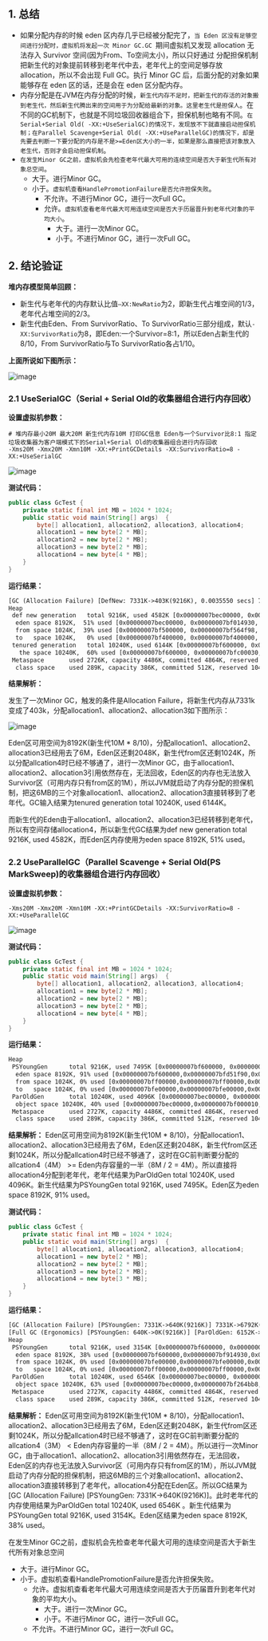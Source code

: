 ## 1. 总结
- 如果分配内存的时候 eden 区内存几乎已经被分配完了，`当 Eden 区没有足够空间进行分配时，虚拟机将发起一次 Minor GC.GC `期间虚拟机又发现 allocation 无法存入 Survivor 空间(因为From、To空间太小)，所以只好通过 分配担保机制 把新生代的对象提前转移到老年代中去，老年代上的空间足够存放 allocation，所以不会出现 Full GC。执行 Minor GC 后，后面分配的对象如果能够存在 eden 区的话，还是会在 eden 区分配内存。
- 内存分配是在JVM在内存分配的时候，`新生代内存不足时，把新生代的存活的对象搬到老生代，然后新生代腾出来的空间用于为分配给最新的对象。这里老生代是担保人`。在不同的GC机制下，也就是不同垃圾回收器组合下，担保机制也略有不同。`在Serial+Serial Old( -XX:+UseSerialGC)的情况下，发现放不下就直接启动担保机制；在Parallel Scavenge+Serial Old( -XX:+UseParallelGC)的情况下，却是先要去判断一下要分配的内存是不是>=Eden区大小的一半，如果是那么直接把该对象放入老生代，否则才会启动担保机制`。
- `在发生Minor GC之前，虚拟机会先检查老年代最大可用的连续空间是否大于新生代所有对象总空间`。
	- 大于。进行Minor GC。
	- 小于。`虚拟机查看HandlePromotionFailure是否允许担保失败`。
		- 不允许。不进行Minor GC，进行一次Full GC。
		- 允许。`虚拟机查看老年代最大可用连续空间是否大于历届晋升到老年代对象的平均大小`。
			- 大于。进行一次Minor GC。
			- 小于。不进行Minor GC，进行一次Full GC。





## 2. 结论验证

**堆内存模型简单回顾：**
- 新生代与老年代的内存默认比值`–XX:NewRatio`为2，即新生代占堆空间的1/3，老年代占堆空间的2/3。
- 新生代由Eden、From SurvivorRatio、To SurvivorRatio三部分组成，默认`-XX:SurvivorRatio`为8，即Eden:一个Survivor=8:1，所以Eden占新生代的8/10，From SurvivorRatio与To SurvivorRatio各占1/10。

**上面所说如下图所示：**

![image](https://raw.githubusercontent.com/future94/java-technology/master/java-base/java/images/20200820221225498.png)

### 2.1 UseSerialGC（Serial + Serial Old的收集器组合进行内存回收）

**设置虚拟机参数：**
```shell
# 堆内存最小20M 最大20M 新生代内存10M 打印GC信息 Eden与一个Survivor比8:1 指定垃圾收集器为客户端模式下的Serial+Serial Old的收集器组合进行内存回收
-Xms20M -Xmx20M -Xmn10M -XX:+PrintGCDetails -XX:SurvivorRatio=8 -XX:+UseSerialGC
```

![image](https://raw.githubusercontent.com/future94/java-technology/master/java-base/java/images/20200824123950879.png)

**测试代码：**
```java
public class GcTest {
    private static final int MB = 1024 * 1024;
    public static void main(String[] args)  {
        byte[] allocation1, allocation2, allocation3, allocation4;
        allocation1 = new byte[2 * MB];
        allocation2 = new byte[2 * MB];
        allocation3 = new byte[2 * MB];
        allocation4 = new byte[4 * MB];
    }
}
```
**运行结果：**
```txt
[GC (Allocation Failure) [DefNew: 7331K->403K(9216K), 0.0035550 secs] 7331K->6547K(19456K), 0.0035783 secs] [Times: user=0.01 sys=0.00, real=0.00 secs] 
Heap
 def new generation   total 9216K, used 4582K [0x00000007bec00000, 0x00000007bf600000, 0x00000007bf600000)
  eden space 8192K,  51% used [0x00000007bec00000, 0x00000007bf014930, 0x00000007bf400000)
  from space 1024K,  39% used [0x00000007bf500000, 0x00000007bf564f98, 0x00000007bf600000)
  to   space 1024K,   0% used [0x00000007bf400000, 0x00000007bf400000, 0x00000007bf500000)
 tenured generation   total 10240K, used 6144K [0x00000007bf600000, 0x00000007c0000000, 0x00000007c0000000)
   the space 10240K,  60% used [0x00000007bf600000, 0x00000007bfc00030, 0x00000007bfc00200, 0x00000007c0000000)
 Metaspace       used 2726K, capacity 4486K, committed 4864K, reserved 1056768K
  class space    used 289K, capacity 386K, committed 512K, reserved 1048576K
```

**结果解析：**

发生了一次Minor GC，触发的条件是Allocation Failure，将新生代内存从7331k变成了403k，分配allocation1、allocation2、allocation3如下图所示：

![image](https://raw.githubusercontent.com/future94/java-technology/master/java-base/java/images/20200824123821074.png)

Eden区可用空间为8192K(新生代10M * 8/10)，分配allocation1、allocation2、allocation3已经用去了6M，Eden区还剩2048K，新生代from区还剩1024K，所以分配allcation4时已经不够通了，进行一次Minor GC，由于allocation1、allocation2、allocation3引用依然存在，无法回收，Eden区的内存也无法放入Survivor区（可用内存只有from区的1M），所以JVM就启动了内存分配的担保机制，把这6MB的三个对象allocation1、allocation2、allocation3直接转移到了老年代。GC输入结果为tenured generation   total 10240K, used 6144K。

而新生代的Eden由于allocation1、allocation2、allocation3已经转移到老年代，所以有空间存储allocation4，所以新生代GC结果为def new generation   total 9216K, used 4582K，而Eden区内存使用为eden space 8192K,  51% used。

### 2.2 UseParallelGC（Parallel Scavenge + Serial Old(PS MarkSweep)的收集器组合进行内存回收）

**设置虚拟机参数：**
```shell
-Xms20M -Xmx20M -Xmn10M -XX:+PrintGCDetails -XX:SurvivorRatio=8 -XX:+UseParallelGC
```

![image](https://raw.githubusercontent.com/future94/java-technology/master/java-base/java/images/20200824123950879-1.png)

**测试代码：**
```java
public class GcTest {
    private static final int MB = 1024 * 1024;
    public static void main(String[] args)  {
        byte[] allocation1, allocation2, allocation3, allocation4;
        allocation1 = new byte[2 * MB];
        allocation2 = new byte[2 * MB];
        allocation3 = new byte[2 * MB];
        allocation4 = new byte[4 * MB];
    }
}
```
**运行结果：**
```txt
Heap
 PSYoungGen      total 9216K, used 7495K [0x00000007bf600000, 0x00000007c0000000, 0x00000007c0000000)
  eden space 8192K, 91% used [0x00000007bf600000,0x00000007bfd51f90,0x00000007bfe00000)
  from space 1024K, 0% used [0x00000007bff00000,0x00000007bff00000,0x00000007c0000000)
  to   space 1024K, 0% used [0x00000007bfe00000,0x00000007bfe00000,0x00000007bff00000)
 ParOldGen       total 10240K, used 4096K [0x00000007bec00000, 0x00000007bf600000, 0x00000007bf600000)
  object space 10240K, 40% used [0x00000007bec00000,0x00000007bf000010,0x00000007bf600000)
 Metaspace       used 2727K, capacity 4486K, committed 4864K, reserved 1056768K
  class space    used 289K, capacity 386K, committed 512K, reserved 1048576K
```

**结果解析：**
Eden区可用空间为8192K(新生代10M * 8/10)，分配allocation1、allocation2、allocation3已经用去了6M，Eden区还剩2048K，新生代from区还剩1024K，所以分配allcation4时已经不够通了，这时在GC前判断要分配的allcation4（4M） >= Eden内存容量的一半（8M / 2 = 4M）。所以直接将allocation4分配到老年代，老年代结果为ParOldGen       total 10240K, used 4096K。新生代结果为PSYoungGen      total 9216K, used 7495K。Eden区为eden space 8192K, 91% used。

**测试代码：**
```java
public class GcTest {
    private static final int MB = 1024 * 1024;
    public static void main(String[] args)  {
        byte[] allocation1, allocation2, allocation3, allocation4;
        allocation1 = new byte[2 * MB];
        allocation2 = new byte[2 * MB];
        allocation3 = new byte[2 * MB];
        allocation4 = new byte[3 * MB];
    }
}
```
**运行结果：**
```txt
[GC (Allocation Failure) [PSYoungGen: 7331K->640K(9216K)] 7331K->6792K(19456K), 0.0036830 secs] [Times: user=0.04 sys=0.00, real=0.01 secs] 
[Full GC (Ergonomics) [PSYoungGen: 640K->0K(9216K)] [ParOldGen: 6152K->6546K(10240K)] 6792K->6546K(19456K), [Metaspace: 2720K->2720K(1056768K)], 0.0042511 secs] [Times: user=0.03 sys=0.00, real=0.00 secs] 
Heap
 PSYoungGen      total 9216K, used 3154K [0x00000007bf600000, 0x00000007c0000000, 0x00000007c0000000)
  eden space 8192K, 38% used [0x00000007bf600000,0x00000007bf914930,0x00000007bfe00000)
  from space 1024K, 0% used [0x00000007bfe00000,0x00000007bfe00000,0x00000007bff00000)
  to   space 1024K, 0% used [0x00000007bff00000,0x00000007bff00000,0x00000007c0000000)
 ParOldGen       total 10240K, used 6546K [0x00000007bec00000, 0x00000007bf600000, 0x00000007bf600000)
  object space 10240K, 63% used [0x00000007bec00000,0x00000007bf264bb8,0x00000007bf600000)
 Metaspace       used 2727K, capacity 4486K, committed 4864K, reserved 1056768K
  class space    used 289K, capacity 386K, committed 512K, reserved 1048576K
```

**结果解析：**
Eden区可用空间为8192K(新生代10M * 8/10)，分配allocation1、allocation2、allocation3已经用去了6M，Eden区还剩2048K，新生代from区还剩1024K，所以分配allcation4时已经不够通了，这时在GC前判断要分配的allcation4（3M） < Eden内存容量的一半（8M / 2 = 4M）。所以进行一次Minor GC，由于allocation1、allocation2、allocation3引用依然存在，无法回收，Eden区的内存也无法放入Survivor区（可用内存只有from区的1M），所以JVM就启动了内存分配的担保机制，把这6MB的三个对象allocation1、allocation2、allocation3直接转移到了老年代，allocation4分配在Eden区。所以GC结果为[GC (Allocation Failure) [PSYoungGen: 7331K->640K(9216K)]。此时老年代的内存使用结果为ParOldGen       total 10240K, used 6546K 。新生代结果为PSYoungGen      total 9216K, used 3154K。Eden区结果为eden space 8192K, 38% used。

在发生Minor GC之前，虚拟机会先检查老年代最大可用的连续空间是否大于新生代所有对象总空间
- 大于。进行Minor GC。
- 小于。虚拟机查看HandlePromotionFailure是否允许担保失败。
	- 允许。虚拟机查看老年代最大可用连续空间是否大于历届晋升到老年代对象的平均大小。
		- 大于。进行一次Minor GC。
		- 小于。不进行Minor GC，进行一次Full GC。
	- 不允许。不进行Minor GC，进行一次Full GC。